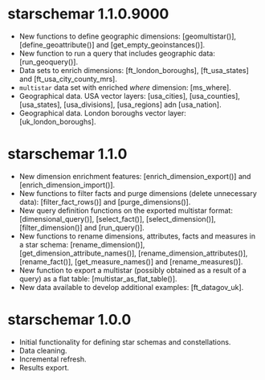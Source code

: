 # starschemar 1.1.0.9000
* New functions to define geographic dimensions: [geomultistar()], [define_geoattribute()] and [get_empty_geoinstances()].
* New function to run a query that includes geographic data: [run_geoquery()].
* Data sets to enrich dimensions: [ft_london_boroughs], [ft_usa_states] and [ft_usa_city_county_mrs].
* `multistar` data set with enriched *where* dimension: [ms_where].
* Geographical data. USA vector layers: [usa_cities], [usa_counties], [usa_states], [usa_divisions], [usa_regions] adn [usa_nation].
* Geographical data. London boroughs vector layer: [uk_london_boroughs].

# starschemar 1.1.0
* New dimension enrichment features: [enrich_dimension_export()] and [enrich_dimension_import()].
* New functions to filter facts and purge dimensions (delete unnecessary data): [filter_fact_rows()] and [purge_dimensions()].
* New query definition functions on the exported multistar format: [dimensional_query()], [select_fact()], [select_dimension()], [filter_dimension()] and [run_query()].
* New functions to rename dimensions, attributes, facts and measures in a star schema: [rename_dimension()], [get_dimension_attribute_names()], [rename_dimension_attributes()], [rename_fact()], [get_measure_names()] and [rename_measures()].
* New function to export a multistar (possibly obtained as a result of a query) as a flat table: [multistar_as_flat_table()].
* New data available to develop additional examples: [ft_datagov_uk].

# starschemar 1.0.0
* Initial functionality for defining star schemas and constellations.
* Data cleaning.
* Incremental refresh.
* Results export.
